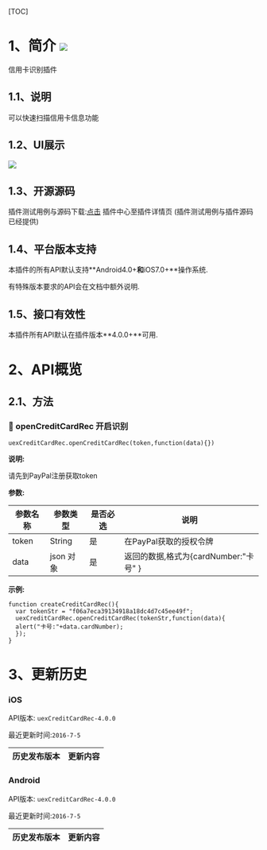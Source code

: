 [TOC]
# 1、简介 [![](http://appcan-download.oss-cn-beijing.aliyuncs.com/%E5%85%AC%E6%B5%8B%2Fgf.png)]()
信用卡识别插件
## 1.1、说明
可以快速扫描信用卡信息功能
## 1.2、UI展示
 ![](http://newdocx.appcan.cn/docximg/130030c2015p6e16c.png)
## 1.3、开源源码
插件测试用例与源码下载:[点击](http://plugin.appcan.cn/details.html?id=164_index) 插件中心至插件详情页 (插件测试用例与插件源码已经提供)
## 1.4、平台版本支持

本插件的所有API默认支持**Android4.0+**和**iOS7.0+**操作系统.

有特殊版本要求的API会在文档中额外说明.

## 1.5、接口有效性

本插件所有API默认在插件版本**4.0.0+**可用.
# 2、API概览

## 2.1、方法
### 🍭 openCreditCardRec 开启识别

`uexCreditCardRec.openCreditCardRec(token,function(data){})`

**说明:**

请先到PayPal注册获取token 

**参数:**

| 参数名称  | 参数类型    | 是否必选 | 说明                          |
| ----- | ------- | ---- | --------------------------- |
| token | String  | 是    | 在PayPal获取的授权令牌              |
| data  | json 对象 | 是    | 返回的数据,格式为{cardNumber:"卡号" } |
**示例:**

```
function createCreditCardRec(){
  var tokenStr = "f06a7eca39134918a18dc4d7c45ee49f";
  uexCreditCardRec.openCreditCardRec(tokenStr,function(data){
  alert("卡号:"+data.cardNumber);
  });
}
```


# 3、更新历史

### iOS

API版本: `uexCreditCardRec-4.0.0`

最近更新时间:`2016-7-5`

| 历史发布版本 | 更新内容                                     |
| ------ | ---------------------------------------- |

### Android

API版本: `uexCreditCardRec-4.0.0`

最近更新时间:`2016-7-5`

| 历史发布版本 | 更新内容                          |
| ------ | ----------------------------- |
